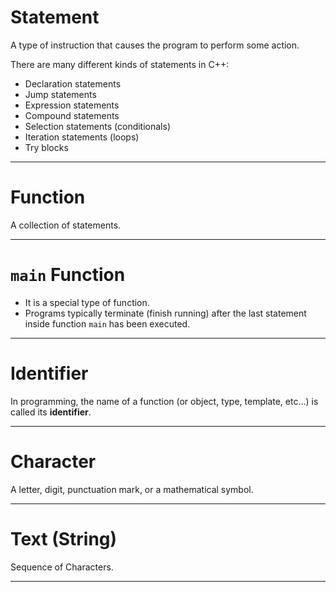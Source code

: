 # Statement
A type of instruction that causes the program to perform some action.

There are many different kinds of statements in C++:
- Declaration statements
- Jump statements
- Expression statements
- Compound statements
- Selection statements (conditionals)
- Iteration statements (loops)
- Try blocks

---
# Function
A collection of statements.

---
# `main` Function
- It is a special type of function.
- Programs typically terminate (finish running) after the last statement inside function `main` has been executed.

---
# Identifier
In programming, the name of a function (or object, type, template, etc…) is called its **identifier**.

---
# Character
A letter, digit, punctuation mark, or a mathematical symbol.

---
# Text (String)
Sequence of Characters.

---






